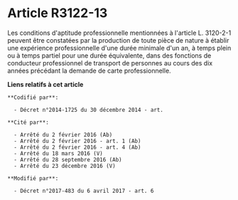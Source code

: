 # Article R3122-13

Les conditions d'aptitude professionnelle mentionnées à l'article L. 3120-2-1 peuvent être constatées par la production de
toute pièce de nature à établir une expérience professionnelle d'une durée minimale d'un an, à temps plein ou à temps partiel
pour une durée équivalente, dans des fonctions de conducteur professionnel de transport de personnes au cours des dix années
précédant la demande de carte professionnelle.

**Liens relatifs à cet article**

	**Codifié par**:

	  - Décret n°2014-1725 du 30 décembre 2014 - art.

	**Cité par**:

	  - Arrêté du 2 février 2016 (Ab)
	  - Arrêté du 2 février 2016 - art. 1 (Ab)
	  - Arrêté du 2 février 2016 - art. 4 (Ab)
	  - Arrêté du 18 mars 2016 (V)
	  - Arrêté du 28 septembre 2016 (Ab)
	  - Arrêté du 23 décembre 2016 (V)

	**Modifié par**:

	  - Décret n°2017-483 du 6 avril 2017 - art. 6
